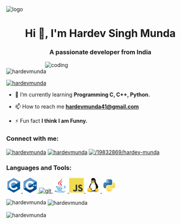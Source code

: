 ![logo](https://github.com/hardevmunda/hardevmunda/blob/main/Untitled%20design.png)
<h1 align="center">Hi 👋, I'm Hardev Singh Munda</h1>
<h3 align="center">A passionate developer from India</h3>

<img align="right" alt="coding" width="400" src="https://media.tenor.com/NOYF3f82b_gAAAAC/programmer.gif">

<p align="left"> <img src="https://komarev.com/ghpvc/?username=hardevmunda&label=Profile%20views&color=0e75b6&style=flat" alt="hardevmunda" /> </p>

<p align="left"> <a href="https://twitter.com/hardevmunda" target="blank"><img src="https://img.shields.io/twitter/follow/hardevmunda?logo=twitter&style=for-the-badge" alt="hardevmunda" /></a> </p>

- 🌱 I’m currently learning **Programming C, C++, Python.**

- 📫 How to reach me **hardevmunda41@gmail.com**

- ⚡ Fun fact **I think I am Funny.**

<h3 align="left">Connect with me:</h3>
<p align="left">
<a href="https://twitter.com/hardevmunda" target="blank"><img align="center" src="https://raw.githubusercontent.com/rahuldkjain/github-profile-readme-generator/master/src/images/icons/Social/twitter.svg" alt="hardevmunda" height="30" width="40" /></a>
<a href="https://linkedin.com/in/hardevmunda" target="blank"><img align="center" src="https://raw.githubusercontent.com/rahuldkjain/github-profile-readme-generator/master/src/images/icons/Social/linked-in-alt.svg" alt="hardevmunda" height="30" width="40" /></a>
<a href="https://stackoverflow.com/users//19832869/hardev-munda" target="blank"><img align="center" src="https://raw.githubusercontent.com/rahuldkjain/github-profile-readme-generator/master/src/images/icons/Social/stack-overflow.svg" alt="/19832869/hardev-munda" height="30" width="40" /></a>
</p>

<h3 align="left">Languages and Tools:</h3>
<p align="left"> <a href="https://www.cprogramming.com/" target="_blank" rel="noreferrer"> <img src="https://raw.githubusercontent.com/devicons/devicon/master/icons/c/c-original.svg" alt="c" width="40" height="40"/> </a> <a href="https://www.w3schools.com/cpp/" target="_blank" rel="noreferrer"> <img src="https://raw.githubusercontent.com/devicons/devicon/master/icons/cplusplus/cplusplus-original.svg" alt="cplusplus" width="40" height="40"/> </a> <a href="https://git-scm.com/" target="_blank" rel="noreferrer"> <img src="https://www.vectorlogo.zone/logos/git-scm/git-scm-icon.svg" alt="git" width="40" height="40"/> </a> <a href="https://www.java.com" target="_blank" rel="noreferrer"> <img src="https://raw.githubusercontent.com/devicons/devicon/master/icons/java/java-original.svg" alt="java" width="40" height="40"/> </a> <a href="https://developer.mozilla.org/en-US/docs/Web/JavaScript" target="_blank" rel="noreferrer"> <img src="https://raw.githubusercontent.com/devicons/devicon/master/icons/javascript/javascript-original.svg" alt="javascript" width="40" height="40"/> </a> <a href="https://www.linux.org/" target="_blank" rel="noreferrer"> <img src="https://raw.githubusercontent.com/devicons/devicon/master/icons/linux/linux-original.svg" alt="linux" width="40" height="40"/> </a> <a href="https://www.python.org" target="_blank" rel="noreferrer"> <img src="https://raw.githubusercontent.com/devicons/devicon/master/icons/python/python-original.svg" alt="python" width="40" height="40"/> </a> </p>

<p><img align="left" src="https://github-readme-stats.vercel.app/api/top-langs?username=hardevmunda&show_icons=true&locale=en&layout=compact" alt="hardevmunda" /></p>

<p>&nbsp;<img align="center" src="https://github-readme-stats.vercel.app/api?username=hardevmunda&show_icons=true&locale=en" alt="hardevmunda" /></p>

<p><img align="center" src="https://github-readme-streak-stats.herokuapp.com/?user=hardevmunda&" alt="hardevmunda" /></p>
